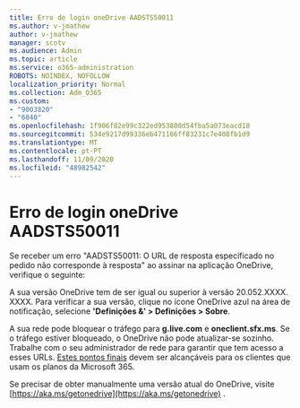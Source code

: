 ```yaml
---
title: Erro de login oneDrive AADSTS50011
ms.author: v-jmathew
author: v-jmathew
manager: scotv
ms.audience: Admin
ms.topic: article
ms.service: o365-administration
ROBOTS: NOINDEX, NOFOLLOW
localization_priority: Normal
ms.collection: Adm_O365
ms.custom:
- "9003820"
- "6840"
ms.openlocfilehash: 1f906f82e99c322ed953800d54fba5a073eacd10
ms.sourcegitcommit: 534e9217d99336eb471166ff83231c7e408fb1d9
ms.translationtype: MT
ms.contentlocale: pt-PT
ms.lasthandoff: 11/09/2020
ms.locfileid: "48982542"
---
```

# <a name="onedrive-login-error-aadsts50011"></a>Erro de login oneDrive AADSTS50011

Se receber um erro "AADSTS50011: O URL de resposta especificado no pedido não corresponde à resposta" ao assinar na aplicação OneDrive, verifique o seguinte:

A sua versão OneDrive tem de ser igual ou superior à versão 20.052.XXXX. XXXX. Para verificar a sua versão, clique no ícone OneDrive azul na área de notificação, selecione **'Definições &' > Definições > Sobre**.

A sua rede pode bloquear o tráfego para **g.live.com** e **oneclient.sfx.ms**. Se o tráfego estiver bloqueado, o OneDrive não pode atualizar-se sozinho. Trabalhe com o seu administrador de rede para garantir que tem acesso a esses URLs. [Estes pontos finais](https://docs.microsoft.com/microsoft-365/enterprise/urls-and-ip-address-ranges?view=o365-worldwide) devem ser alcançáveis para os clientes que usam os planos da Microsoft 365.

Se precisar de obter manualmente uma versão atual do OneDrive, visite [https://aka.ms/getonedrive](https://aka.ms/getonedrive) .
